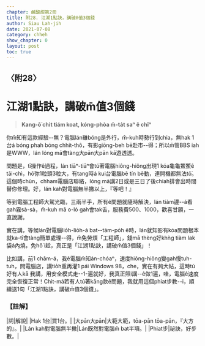 ```yaml
---
chapter: 鹹酸甜第2冊
title: 附28. 江湖1點訣，講破m̄值3個錢
author: Siau Lah-jih
date: 2021-07-08
category: chheh
show_chapter: 0
layout: post
toc: true
---
```


## 〈附28〉
# 江湖1點訣，講破m̄值3個錢
> **Kang-ô͘ chi̍t tiám koat, kóng-phòa m̄-ta̍t saⁿ ê chîⁿ**

你m̄知有這款經驗--無？電腦lán雖bóng是外行，m̄-kuh時勢行到chia，無hak 1台á bóng phah bóng chhit-thô，有影giōng-beh bē赴市--得；所以m̄管BBS iah是WWW，lán lóng mā會tàng大pān大pān kā遊透透。

問題是，tī操作ê過程，lán tiāⁿ-tiāⁿ會tú著電腦hiông-hiông出現1 kóa龜龜鱉鱉ê tāi-chì，hō͘你1粒頭3粒大，有tang時á kui台電腦bē tín bē動，連開機都無法tō͘。這個時chūn，chham電腦店聯絡，lóng mā講2日或是三日了後chiah排會出時間替你修理。好，lán kah對電腦無半撇以上，『等吧！』

等到電腦工程師大駕光臨，三兩半手，所有ê問題就隨時解決，lán tiàm邊--á看gah霧sà-sà，m̄-kuh mā o-ló gah會tak舌，服務費500、1000，歡喜甘願，一直說謝。

實在講，等候lán對電腦lio̍h-lio̍h-á bat--tām-po̍h ê時，lán就知影有kóa問題根本就ka-tī會tàng簡單處理--得，m̄免勞煩「工程師」，錢mā thèng好khǹg tiàm lak袋á內燒，免hō͘ i趁，真正是「江湖1點訣，講破m̄值3個錢」！

比如講，前1 chām-á，我ê電腦m̄知án-chóaⁿ，速度hiông-hiông變gah慢tuh-tuh，問電腦店，講tio̍h重再灌1 pái Windows 98，che，實在有夠大帖，這時tú好有人kā 我講，用安全模式走--1-遍就好，我真正照i講--ê做1遍，哇，電腦ê速度完全恢復正常！Chit-má若有人tú著kāng款ê問題，我就用這個phiat步教--i，順續送1句「江湖1點訣，講破m̄值3個錢」。


### 【註解】

|詞|解說|
|Hak 1台|買1台。|
|大pān大pān|大範大範，tōa-pān tōa-pān，『大方的』。|
|Lán kah對電腦無半撇|Lán既然對電腦m̄ bat半項。|
|Phiat步|祕訣，好步數。|
